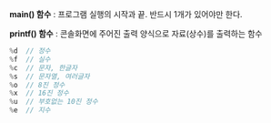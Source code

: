 **main() 함수** : 프로그램 실행의 시작과 끝. 반드시 1개가 있어야만 한다.  

**printf() 함수** : 콘솔화면에 주어진 출력 양식으로 자료(상수)를 출력하는 함수

```c
%d  // 정수
%f  // 실수
%c  // 문자, 한글자
%s  // 문자열, 여러글자
%o  // 8진 정수
%x  // 16진 정수
%u  // 부호없는 10진 정수
%e  // 지수
```
